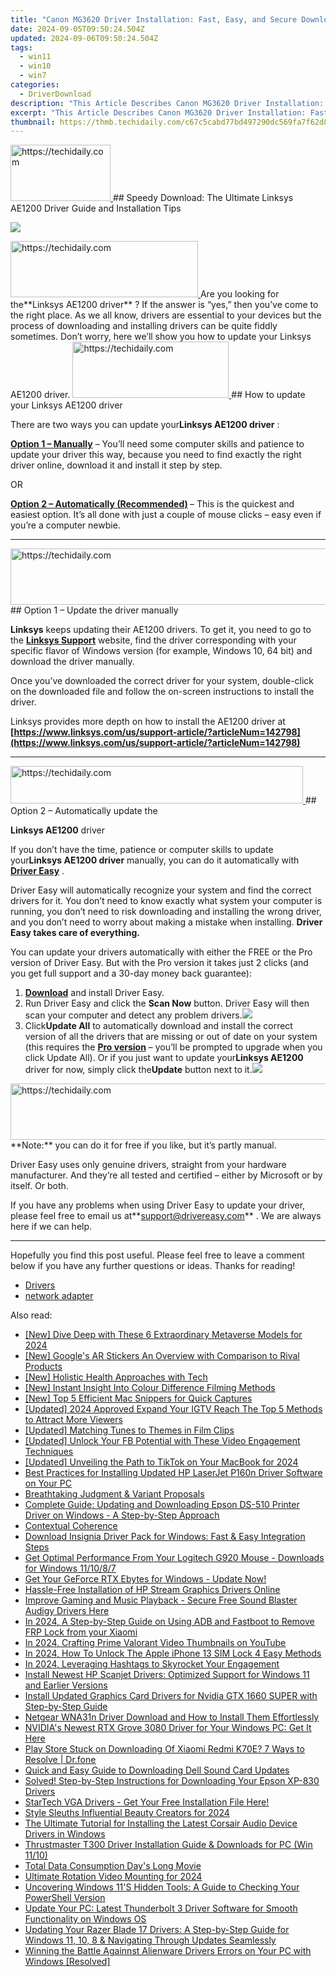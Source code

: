 ```yaml
---
title: "Canon MG3620 Driver Installation: Fast, Easy, and Secure Download Options"
date: 2024-09-05T09:50:24.504Z
updated: 2024-09-06T09:50:24.504Z
tags:
  - win11
  - win10
  - win7
categories:
  - DriverDownload
description: "This Article Describes Canon MG3620 Driver Installation: Fast, Easy, and Secure Download Options"
excerpt: "This Article Describes Canon MG3620 Driver Installation: Fast, Easy, and Secure Download Options"
thumbnail: https://thmb.techidaily.com/c67c5cabd77bd497290dc569fa7f62d814f0daa9ae95d19e4c91539b2a1b2dd0.jpg
---
```


<!-- affiliate ads begin -->
<a href="https://aligracehair.sjv.io/c/5597632/2115912/19272" target="_top" id="2115912">
  <img src="//a.impactradius-go.com/display-ad/19272-2115912" border="0" alt="https://techidaily.com" width="160" height="90"/>
</a>
<img height="0" width="0" src="https://aligracehair.sjv.io/i/5597632/2115912/19272" style="position:absolute;visibility:hidden;" border="0" />
<!-- affiliate ads end -->
## Speedy Download: The Ultimate Linksys AE1200 Driver Guide and Installation Tips

![](https://images.drivereasy.com/wp-content/uploads/2019/06/image-123.png)

<!-- affiliate ads begin -->
<a href="https://aligracehair.sjv.io/c/5597632/2115946/19272" target="_top" id="2115946">
  <img src="//a.impactradius-go.com/display-ad/19272-2115946" border="0" alt="https://techidaily.com" width="300" height="90"/>
</a>
<img height="0" width="0" src="https://aligracehair.sjv.io/i/5597632/2115946/19272" style="position:absolute;visibility:hidden;" border="0" />
<!-- affiliate ads end -->
 Are you looking for the**Linksys AE1200 driver** ? If the answer is “yes,” then you’ve come to the right place. As we all know, drivers are essential to your devices but the process of downloading and installing drivers can be quite fiddly sometimes. Don’t worry, here we’ll show you how to update your Linksys AE1200 driver.

<!-- affiliate ads begin -->
<a href="https://bluettius.sjv.io/c/5597632/2139112/17108" target="_top" id="2139112">
  <img src="//a.impactradius-go.com/display-ad/17108-2139112" border="0" alt="https://techidaily.com" width="250" height="90"/>
</a>
<img height="0" width="0" src="https://bluettius.sjv.io/i/5597632/2139112/17108" style="position:absolute;visibility:hidden;" border="0" />
<!-- affiliate ads end -->
## How to update your Linksys AE1200 driver

 There are two ways you can update your**Linksys AE1200 driver** :

**[Option 1 – Manually](https://tools.techidaily.com/drivereasy/download/)**  – You’ll need some computer skills and patience to update your driver this way, because you need to find exactly the right driver online, download it and install it step by step.  

 OR  

**[Option 2 – Automatically (Recommended)](https://www.drivereasy.com/knowledge/download-linksys-ae1200-driver-quickly-easily/#option2) [](https://tools.techidaily.com/drivereasy/download/)**  – This is the quickest and easiest option. It’s all done with just a couple of mouse clicks – easy even if you’re a computer newbie.

---

<!-- affiliate ads begin -->
<a href="https://review-au.sjv.io/c/5597632/2098702/14409" target="_top" id="2098702">
  <img src="//a.impactradius-go.com/display-ad/14409-2098702" border="0" alt="https://techidaily.com" width="728" height="90"/>
</a>
<img height="0" width="0" src="https://review-au.sjv.io/i/5597632/2098702/14409" style="position:absolute;visibility:hidden;" border="0" />
<!-- affiliate ads end -->
## Option 1 – Update the driver manually

**Linksys** keeps updating their AE1200 drivers. To get it, you need to go to the **[Linksys Support](https://www.linksys.com/us/support-article?articleNum=148511)**  website, find the driver corresponding with your specific flavor of Windows version (for example, Windows 10, 64 bit) and download the driver manually.

 Once you’ve downloaded the correct driver for your system, double-click on the downloaded file and follow the on-screen instructions to install the driver.

 Linksys provides more depth on how to install the AE1200 driver at  
**[https://www.linksys.com/us/support-article/?articleNum=142798](https://www.linksys.com/us/support-article/?articleNum=142798)**

---

<!-- affiliate ads begin -->
<a href="https://bluettius.sjv.io/c/5597632/2139122/17108" target="_top" id="2139122">
  <img src="//a.impactradius-go.com/display-ad/17108-2139122" border="0" alt="https://techidaily.com" width="468" height="60"/>
</a>
<img height="0" width="0" src="https://bluettius.sjv.io/i/5597632/2139122/17108" style="position:absolute;visibility:hidden;" border="0" />
<!-- affiliate ads end -->
## Option 2 – Automatically update the  

**Linksys AE1200** driver

 If you don’t have the time, patience or computer skills to update your**Linksys AE1200 driver** manually, you can do it automatically with **[Driver Easy](https://tools.techidaily.com/drivereasy/download/)**  .

 Driver Easy will automatically recognize your system and find the correct drivers for it. You don’t need to know exactly what system your computer is running, you don’t need to risk downloading and installing the wrong driver, and you don’t need to worry about making a mistake when installing. **Driver Easy takes care of everything.**

 You can update your drivers automatically with either the FREE or the Pro version of Driver Easy. But with the Pro version it takes just 2 clicks (and you get full support and a 30-day money back guarantee):

1. **[Download](https://tools.techidaily.com/drivereasy/download/)**  and install Driver Easy.
2. Run Driver Easy and click the **Scan Now** button. Driver Easy will then scan your computer and detect any problem drivers.![](https://images.drivereasy.com/wp-content/uploads/2019/06/image-439.png)
3. Click**Update All** to automatically download and install the correct version of all the drivers that are missing or out of date on your system (this requires the **[Pro version](https://tools.techidaily.com/drivereasy/download/)**  – you’ll be prompted to upgrade when you click Update All). Or if you just want to update your**Linksys AE1200** driver for now, simply click the**Update**  button next to it.![](https://images.drivereasy.com/wp-content/uploads/2019/06/image-438.png)

<!-- affiliate ads begin -->
<a href="https://appsumo.8odi.net/c/5597632/2118318/7443" target="_top" id="2118318">
  <img src="//a.impactradius-go.com/display-ad/7443-2118318" border="0" alt="https://techidaily.com" width="600" height="90"/>
</a>
<img height="0" width="0" src="https://appsumo.8odi.net/i/5597632/2118318/7443" style="position:absolute;visibility:hidden;" border="0" />
<!-- affiliate ads end -->
**Note:** you can do it for free if you like, but it’s partly manual.

 Driver Easy uses only genuine drivers, straight from your hardware manufacturer. And they’re all tested and certified – either by Microsoft or by itself. Or both.

 If you have any problems when using Driver Easy to update your driver, please feel free to email us at**<support@drivereasy.com>** . We are always here if we can help.

---

 Hopefully you find this post useful. Please feel free to leave a comment below if you have any further questions or ideas. Thanks for reading!

* [Drivers](https://tools.techidaily.com/drivereasy/download/)
* [network adapter](https://tools.techidaily.com/drivereasy/download/)

<ins class="adsbygoogle"
     style="display:block"
     data-ad-format="autorelaxed"
     data-ad-client="ca-pub-7571918770474297"
     data-ad-slot="1223367746"></ins>



<ins class="adsbygoogle"
     style="display:block"
     data-ad-client="ca-pub-7571918770474297"
     data-ad-slot="8358498916"
     data-ad-format="auto"
     data-full-width-responsive="true"></ins>

<span class="atpl-alsoreadstyle">Also read:</span>
<div><ul>
<li><a href="https://article-posts.techidaily.com/new-dive-deep-with-these-6-extraordinary-metaverse-models-for-2024/"><u>[New] Dive Deep with These 6 Extraordinary Metaverse Models for 2024</u></a></li>
<li><a href="https://some-techniques.techidaily.com/new-googles-ar-stickers-an-overview-with-comparison-to-rival-products/"><u>[New] Google's AR Stickers  An Overview with Comparison to Rival Products</u></a></li>
<li><a href="https://some-techniques.techidaily.com/new-holistic-health-approaches-with-tech/"><u>[New] Holistic Health Approaches with Tech</u></a></li>
<li><a href="https://facebook-record-videos.techidaily.com/new-instant-insight-into-colour-difference-filming-methods/"><u>[New] Instant Insight Into Colour Difference Filming Methods</u></a></li>
<li><a href="https://screen-recording.techidaily.com/new-top-5-efficient-mac-snippers-for-quick-captures/"><u>[New] Top 5 Efficient Mac Snippers for Quick Captures</u></a></li>
<li><a href="https://instagram-video-files.techidaily.com/updated-2024-approved-expand-your-igtv-reach-the-top-5-methods-to-attract-more-viewers/"><u>[Updated] 2024 Approved  Expand Your IGTV Reach  The Top 5 Methods to Attract More Viewers</u></a></li>
<li><a href="https://extra-support.techidaily.com/updated-matching-tunes-to-themes-in-film-clips/"><u>[Updated] Matching Tunes to Themes in Film Clips</u></a></li>
<li><a href="https://facebook-video-recording.techidaily.com/updated-unlock-your-fb-potential-with-these-video-engagement-techniques/"><u>[Updated] Unlock Your FB Potential with These Video Engagement Techniques</u></a></li>
<li><a href="https://tiktok-videos.techidaily.com/updated-unveiling-the-path-to-tiktok-on-your-macbook-for-2024/"><u>[Updated] Unveiling the Path to TikTok on Your MacBook for 2024</u></a></li>
<li><a href="https://win-dash.techidaily.com/best-practices-for-installing-updated-hp-laserjet-p160n-driver-software-on-your-pc/"><u>Best Practices for Installing Updated HP LaserJet P160n Driver Software on Your PC</u></a></li>
<li><a href="https://extra-information.techidaily.com/breathtaking-judgment-and-variant-proposals/"><u>Breathtaking Judgment & Variant Proposals</u></a></li>
<li><a href="https://win-dash.techidaily.com/complete-guide-updating-and-downloading-epson-ds-510-printer-driver-on-windows-a-step-by-step-approach/"><u>Complete Guide: Updating and Downloading Epson DS-510 Printer Driver on Windows - A Step-by-Step Approach</u></a></li>
<li><a href="https://win-dash.techidaily.com/contextual-coherence/"><u>Contextual Coherence</u></a></li>
<li><a href="https://win-dash.techidaily.com/download-insignia-driver-pack-for-windows-fast-and-easy-integration-steps/"><u>Download Insignia Driver Pack for Windows: Fast & Easy Integration Steps</u></a></li>
<li><a href="https://win-dash.techidaily.com/get-optimal-performance-from-your-logitech-g920-mouse-downloads-for-windows-111087/"><u>Get Optimal Performance From Your Logitech G920 Mouse - Downloads for Windows 11/10/8/7</u></a></li>
<li><a href="https://win-dash.techidaily.com/get-your-geforce-rtx-ebytes-for-windows-update-now/"><u>Get Your GeForce RTX Ebytes for Windows - Update Now!</u></a></li>
<li><a href="https://win-dash.techidaily.com/hassle-free-installation-of-hp-stream-graphics-drivers-online/"><u>Hassle-Free Installation of HP Stream Graphics Drivers Online</u></a></li>
<li><a href="https://win-dash.techidaily.com/1722970884024-improve-gaming-and-music-playback-secure-free-sound-blaster-audigy-drivers-here/"><u>Improve Gaming and Music Playback - Secure Free Sound Blaster Audigy Drivers Here</u></a></li>
<li><a href="https://bypass-frp.techidaily.com/in-2024-a-step-by-step-guide-on-using-adb-and-fastboot-to-remove-frp-lock-from-your-xiaomi-by-drfone-android/"><u>In 2024, A Step-by-Step Guide on Using ADB and Fastboot to Remove FRP Lock from your Xiaomi</u></a></li>
<li><a href="https://youtube-clips.techidaily.com/in-2024-crafting-prime-valorant-video-thumbnails-on-youtube/"><u>In 2024, Crafting Prime Valorant Video Thumbnails on YouTube</u></a></li>
<li><a href="https://sim-unlock.techidaily.com/in-2024-how-to-unlock-the-apple-iphone-13-sim-lock-4-easy-methods-by-drfone-ios/"><u>In 2024, How To Unlock The Apple iPhone 13 SIM Lock 4 Easy Methods</u></a></li>
<li><a href="https://instagram-video-recordings.techidaily.com/in-2024-leveraging-hashtags-to-skyrocket-your-engagement/"><u>In 2024, Leveraging Hashtags to Skyrocket Your Engagement</u></a></li>
<li><a href="https://win-dash.techidaily.com/install-newest-hp-scanjet-drivers-optimized-support-for-windows-11-and-earlier-versions/"><u>Install Newest HP Scanjet Drivers: Optimized Support for Windows 11 and Earlier Versions</u></a></li>
<li><a href="https://win-dash.techidaily.com/install-updated-graphics-card-drivers-for-nvidia-gtx-1660-super-with-step-by-step-guide/"><u>Install Updated Graphics Card Drivers for Nvidia GTX 1660 SUPER with Step-by-Step Guide</u></a></li>
<li><a href="https://win-dash.techidaily.com/netgear-wna31n-driver-download-and-how-to-install-them-effortlessly/"><u>Netgear WNA31n Driver Download and How to Install Them Effortlessly</u></a></li>
<li><a href="https://win-dash.techidaily.com/nvidias-newest-rtx-grove-3080-driver-for-your-windows-pc-get-it-here/"><u>NVIDIA's Newest RTX Grove 3080 Driver for Your Windows PC: Get It Here</u></a></li>
<li><a href="https://fix-guide.techidaily.com/play-store-stuck-on-downloading-of-xiaomi-redmi-k70e-7-ways-to-resolve-drfone-by-drfone-fix-android-problems-fix-android-problems/"><u>Play Store Stuck on Downloading Of Xiaomi Redmi K70E? 7 Ways to Resolve | Dr.fone</u></a></li>
<li><a href="https://win-dash.techidaily.com/quick-and-easy-guide-to-downloading-dell-sound-card-updates/"><u>Quick and Easy Guide to Downloading Dell Sound Card Updates</u></a></li>
<li><a href="https://win-dash.techidaily.com/solved-step-by-step-instructions-for-downloading-your-epson-xp-830-drivers/"><u>Solved! Step-by-Step Instructions for Downloading Your Epson XP-830 Drivers</u></a></li>
<li><a href="https://win-dash.techidaily.com/1722967580251-startech-vga-drivers-get-your-free-installation-file-here/"><u>StarTech VGA Drivers - Get Your Free Installation File Here!</u></a></li>
<li><a href="https://facebook-video-share.techidaily.com/style-sleuths-influential-beauty-creators-for-2024/"><u>Style Sleuths  Influential Beauty Creators for 2024</u></a></li>
<li><a href="https://win-dash.techidaily.com/the-ultimate-tutorial-for-installing-the-latest-corsair-audio-device-drivers-in-windows/"><u>The Ultimate Tutorial for Installing the Latest Corsair Audio Device Drivers in Windows</u></a></li>
<li><a href="https://win-dash.techidaily.com/thrustmaster-t300-driver-installation-guide-and-downloads-for-pc-win-1110/"><u>Thrustmaster T300 Driver Installation Guide & Downloads for PC (Win 11/10)</u></a></li>
<li><a href="https://extra-information.techidaily.com/total-data-consumption-days-long-movie/"><u>Total Data Consumption  Day's Long Movie</u></a></li>
<li><a href="https://some-guidance.techidaily.com/ultimate-rotation-video-mounting-for-2024/"><u>Ultimate Rotation Video Mounting for 2024</u></a></li>
<li><a href="https://win-forum.techidaily.com/uncovering-windows-11s-hidden-tools-a-guide-to-checking-your-powershell-version/"><u>Uncovering Windows 11'S Hidden Tools: A Guide to Checking Your PowerShell Version</u></a></li>
<li><a href="https://win-dash.techidaily.com/update-your-pc-latest-thunderbolt-3-driver-software-for-smooth-functionality-on-windows-os/"><u>Update Your PC: Latest Thunderbolt 3 Driver Software for Smooth Functionality on Windows OS</u></a></li>
<li><a href="https://win-dash.techidaily.com/1722977983631-updating-your-razer-blade-17-drivers-a-step-by-step-guide-for-windows-11-10-8-and-navigating-through-updates-seamlessly/"><u>Updating Your Razer Blade 17 Drivers: A Step-by-Step Guide for Windows 11, 10, 8 & Navigating Through Updates Seamlessly</u></a></li>
<li><a href="https://win-dash.techidaily.com/winning-the-battle-againnst-alienware-drivers-errors-on-your-pc-with-windows-resolved/"><u>Winning the Battle Againnst Alienware Drivers Errors on Your PC with Windows [Resolved]</u></a></li>
</ul></div>
